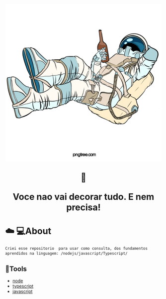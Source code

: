 <h1 align="center">
  <img src= "img/astronaut.png">

  :satellite:<p> Voce nao vai decorar tudo. E nem precisa!
</h1>

#  :cloud: :computer:About
    Criei esse repositorio  para usar como consulta, dos fundamentos  aprendidos na linguagem: /nodejs/javascript/Typescript/

## :hammer:Tools
- [node](https://nodejs.org/en/docs/)
- [typescript](https://www.typescriptlang.org/docs/)
- [javascript](https://developer.mozilla.org/en-US/docs/Web/JavaScript) 


